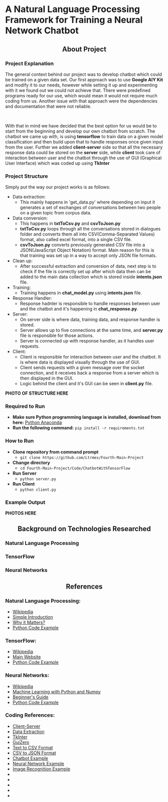 # A Natural Language Processing Framework for Training a Neural Network Chatbot

<h2 align="center">About Project</h2>

### Project Explanation
<p>The general context behind our project was to develop chatbot which could be trained on a given data set. Our first approach was to use <strong>Google AIY Kit</strong> and modify it to our needs, however while setting it up and experimenting with it we found out we could not achieve that. There were predefined programs ready for our use, which would mean it would not require much coding from us. Another issue with that approach were the dependencies and documentation that were not reliable.</p>
<br/>
<p>With that in mind we have decided that the best option for us would be to start from the beginning and develop our own chatbot from scratch. The chatbot we came up with, is using <strong>tensorflow</strong> to train data on a given model classification and then build upon that to handle responses once given input from the user. Further we added <strong>client-server</strong> side so that all the necessary response data could be stored on the <strong>server</strong> side, while <strong>client</strong> took care of interaction between user and the chatbot through the use of GUI (Graphical User Interface) which was coded up using <strong>TkInter</strong></p>

### Project Structure
Simply put the way our project works is as follows:
* Data extraction:
  * This mainly happens in 'get_data.py' where depending on input it generates a set of exchanges of conversations between two people on a given topic from corpus data.
* Data conversion:
  * This happens in **txtToCsv.py** and **csvToJson.py**
  * **txtToCsv.py** loops through all the conversations stored in dialogues folder and converts them all into CSV(Comma-Separated Values) format, also called excel format, into a single CSV file.
  * **csvToJson.py** converts previously generated CSV file into a JSON(JavaScript Object Notation) format. Main reason for this is that training was set up in a way to accept only JSON file formats.
* Clean up:
  * After successful extraction and conversion of data, next step is to check if the file is correctly set up after which data then can be added to the main data collection which is stored inside **intents.json** file.
* Training:
  * Training happens in **chat_model.py** using **intents.json** file.
* Response Handler:
  * Response hadnler is responsible to handle responses between user and the chatbot and it's happening in **chat_response.py**.
* Server:
  * On server side is where data, training data, and response handler is stored.
  * Server allows up to five connections at the same time, and **server.py** file is responsible for those actions.
  * Server is connected up with response handler, as it handles user requests.
* Client:
  * Client is responsible for interaction between user and the chatbot. It is where data is displayed visually through the use of GUI.
  * Client sends requests with a given message over the socket connection, and it receives back a response from a server which is then displayed in the GUI.
  * Logic behind the client and it's GUI can be seen in **client.py** file.
  
 **PHOTO OF STRUCTURE HERE**
  
### Required to Run

* **Make sure Python programming language is installed, download from here:** [Python Anaconda](https://www.anaconda.com/distribution/)
* **Run the following command:** `pip install -r requirements.txt`

### How to Run

* **Clone repository from command prompt**
  * `git clone https://github.com/Ltrmex/Fourth-Main-Project`
* **Change directory**
  * `cd Fourth-Main-Project/Code/ChatbotWithTensorFlow`
* **Run Server**
  * `python server.py`
* **Run Client**
  * `python client.py`

### Example Output
**PHOTOS HERE**


<h2 align="center">Background on Technologies Researched</h2>

### Natural Language Processing
### TensorFlow
### Neural Networks

<h2 align="center">References</h2>

### Natural Language Processing:
* [Wikipedia](https://en.wikipedia.org/wiki/Natural_language_processing)
* [Simple Introduction](https://becominghuman.ai/a-simple-introduction-to-natural-language-processing-ea66a1747b32)
* [Why it Matters?](https://www.sas.com/en_ie/insights/analytics/what-is-natural-language-processing-nlp.html)
* [Python Code Example](https://www.youtube.com/watch?list=PLQVvvaa0QuDf2JswnfiGkliBInZnIC4HL&v=FLZvOKSCkxY)
### TensorFlow:
* [Wikipedia](https://en.wikipedia.org/wiki/TensorFlow)
* [Main Website](https://www.tensorflow.org/)
* [Python Code Example](https://www.youtube.com/watch?list=PLQVvvaa0QuDfKTOs3Keq_kaG2P55YRn5v&v=dFARw8Pm0Gk)
### Neural Networks:
* [Wikipedia](https://en.wikipedia.org/wiki/Artificial_neural_network)
* [Machine Learning with Python and Numpy](https://www.python-course.eu/neural_networks_with_python_numpy.php)
* [Beginner's Guide](https://skymind.ai/wiki/neural-network)
* [Python Code Example](https://www.youtube.com/watch?v=kft1AJ9WVDk)
### Coding References:
* [Client-Server](https://www.youtube.com/watch?v=WrtebUkUssc)
* [Data Extraction](https://github.com/jfainberg/self_dialogue_corpus)
* [TkInter](https://python-textbok.readthedocs.io/en/1.0/Introduction_to_GUI_Programming.html)
* [GuiZero](https://lawsie.github.io/guizero/)
* [Text to CSV Format](https://stackoverflow.com/questions/39642082/convert-txt-to-csv-python-script)
* [CSV to JSON Format](https://stackoverflow.com/questions/19697846/how-to-convert-csv-file-to-multiline-json)
* [Chatbot Example](https://blog.kovalevskyi.com/rnn-based-chatbot-for-6-hours-b847d2d92c43)
* [Neural Network Example](https://youtu.be/FLZvOKSCkxY)
* [Image Recognition Example](https://www.youtube.com/watch?list=PLQVvvaa0QuDffXBfcH9ZJuvctJV3OtB8A&v=hbL_FTEZSyY)
* []()
* []()
* []()
* []()
* []()
